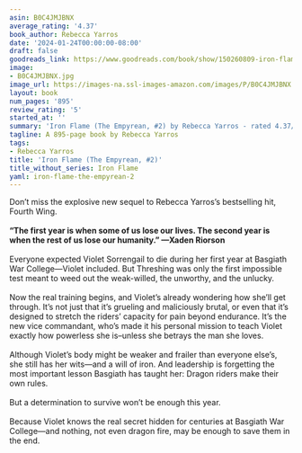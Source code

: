 ```yaml
---
asin: B0C4JMJBNX
average_rating: '4.37'
book_author: Rebecca Yarros
date: '2024-01-24T00:00:00-08:00'
draft: false
goodreads_link: https://www.goodreads.com/book/show/150260809-iron-flame
image:
- B0C4JMJBNX.jpg
image_url: https://images-na.ssl-images-amazon.com/images/P/B0C4JMJBNX.01._SCLZZZZZZZ.jpg
layout: book
num_pages: '895'
review_rating: '5'
started_at: ''
summary: 'Iron Flame (The Empyrean, #2) by Rebecca Yarros - rated 4.37/5 on Goodreads'
tagline: A 895-page book by Rebecca Yarros
tags:
- Rebecca Yarros
title: 'Iron Flame (The Empyrean, #2)'
title_without_series: Iron Flame
yaml: iron-flame-the-empyrean-2
---
```


Don’t miss the explosive new sequel to Rebecca Yarros’s bestselling hit, Fourth Wing.<br /><br /><b>“The first year is when some of us lose our lives. The second year is when the rest of us lose our humanity.” —Xaden Riorson</b><br /><br />Everyone expected Violet Sorrengail to die during her first year at Basgiath War College—Violet included. But Threshing was only the first impossible test meant to weed out the weak-willed, the unworthy, and the unlucky.<br /><br />Now the real training begins, and Violet’s already wondering how she’ll get through. It’s not just that it’s grueling and maliciously brutal, or even that it’s designed to stretch the riders’ capacity for pain beyond endurance. It’s the new vice commandant, who’s made it his personal mission to teach Violet exactly how powerless she is–unless she betrays the man she loves.<br /><br />Although Violet’s body might be weaker and frailer than everyone else’s, she still has her wits—and a will of iron. And leadership is forgetting the most important lesson Basgiath has taught her: Dragon riders make their own rules.<br /><br />But a determination to survive won’t be enough this year.<br /><br />Because Violet knows the real secret hidden for centuries at Basgiath War College—and nothing, not even dragon fire, may be enough to save them in the end.
